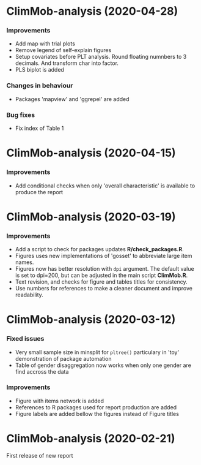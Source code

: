ClimMob-analysis (2020-04-28)
=========================

### Improvements
* Add map with trial plots
* Remove legend of self-explain figures
* Setup covariates before PLT analysis. Round floating numnbers to 3 decimals. And transform char into factor.
* PLS biplot is added

### Changes in behaviour
* Packages 'mapview' and 'ggrepel' are added

### Bug fixes
* Fix index of Table 1


ClimMob-analysis (2020-04-15)
=========================

### Improvements

* Add conditional checks when only 'overall characteristic' is available to produce the report  



ClimMob-analysis (2020-03-19)
=========================

### Improvements

* Add a script to check for packages updates **R/check_packages.R**. 
* Figures uses new implementations of 'gosset' to abbreviate large item names. 
* Figures now has better resolution with `dpi` argument. The default value is set to dpi=200, but can be adjusted in the main script **ClimMob.R**.
* Text revision, and checks for figure and tables titles for consistency.
* Use numbers for references to make a cleaner document and improve readability.


ClimMob-analysis (2020-03-12)
=========================

### Fixed issues

* Very small sample size in minsplit for `pltree()` particulary in 'toy' demonstration of package automation
* Table of gender disaggregation now works when only one gender are find accross the data


### Improvements

* Figure with items network is added
* References to R packages used for report production are added
* Figure labels are added bellow the figures instead of Figure titles

ClimMob-analysis (2020-02-21)
=========================

First release of new report
